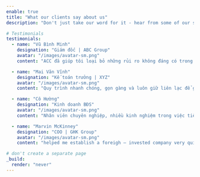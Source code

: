 ```yaml
---
enable: true
title: "What our clients say about us"
description: "Don't just take our word for it - hear from some of our satisfied clients!  Check out some of our testimonials below to see what others are saying about TKLaw & Associates."

# Testimonials
testimonials:
  - name: "Vũ Bình Minh"
    designation: "Giám đốc | ABC Group"
    avatar: "/images/avatar-sm.png"
    content: "ACC đã giúp tôi loại bỏ những rủi ro không đáng có trong quá trình quyết toán thuế cho công ty tôi."

  - name: "Mai Văn Vĩnh"
    designation: "Kế toán trưởng | XYZ"
    avatar: "/images/avatar-sm.png"
    content: "Quy trình nhanh chóng, gọn gàng và luôn giữ liên lạc để giúp tôi theo dõi từng tiến trình công việc."

  - name: "Cô Hường"
    designation: "Kinh doanh BĐS"
    avatar: "/images/avatar-sm.png"
    content: "Nhân viên chuyên nghiệp, nhiều kinh nghiệm trong việc tiếp quản và xử lý giấy tờ hành chính."

  - name: "Marvin McKinney"
    designation: "COO | GHK Group"
    avatar: "/images/avatar-sm.png"
    content: "helped me establish a foreigh – invested company very quickly and the support staff was very good."

# don't create a separate page
_build:
  render: "never"
---
```

